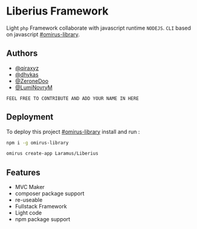
# Liberius Framework
Light `php` Framework collaborate with javascript runtime `NODEJS`. `CLI` based on javascript [#omirus-library](https://www.github.com/laramus/omirus-library). 
## Authors

- [@qiraxyz](https://www.github.com/qiraxyz)
- [@dhykas](https://github.com/dhykas)
- [@ZeroneDoo](https://github.com/ZeroneDoo)
- [@LumiNovryM](https://github.com/LumiNovryM)

`FEEL FREE TO CONTRIBUTE AND ADD YOUR NAME IN HERE`



## Deployment

To deploy this project [#omirus-library](https://www.github.com/laramus/omirus-library)
 install and run :

```bash
npm i -g omirus-library
```

```bash
omirus create-app Laramus/Liberius
```


## Features

- MVC Maker
- composer package support
- re-useable
- Fullstack Framework
- Light code
- npm package support

